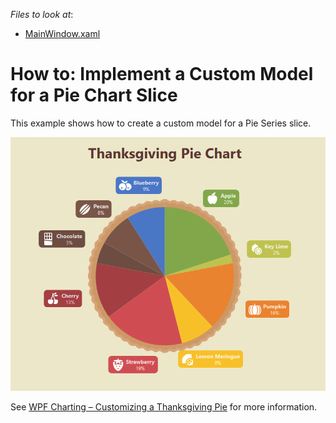 <!-- default file list -->
*Files to look at*:

* [MainWindow.xaml](./CS/WpfApplication2/MainWindow.xaml)
<!-- default file list end -->

# How to: Implement a Custom Model for a Pie Chart Slice

This example shows how to create a custom model for a Pie Series slice.

![](Images/preview.png)

See [WPF Charting – Customizing a Thanksgiving Pie](https://community.devexpress.com/blogs/analytics/archive/2019/11/27/wpf-charting-customizing-a-thanksgiving-pie.aspx) for more information.
